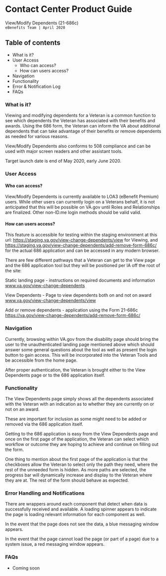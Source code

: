 # Contact Center Product Guide  
View/Modify Dependents (21-686c)  
`eBenefits Team | April 2020`  

## Table of contents
- What is it?
- User Access
  - Who can access?
  - How can users access?
- Navigation
- Functionality
- Error & Notification Log
- FAQs

### What is it?
Viewing and modifying dependents for a Veteran is a common function to see which dependents the Veteran has associated with their benefits and awards.  Using the 686  form, the Veteran can inform the VA about additional dependents that can take advantage of their benefits or remove dependents as needed for various reasons.

View/Modify Dependents also conforms to 508 compliance and can be used with major screen readers and other assistant tools.

Target launch date is end of May 2020, early June 2020.

### User Access
#### Who can access?
View/Modify Dependents is currently available to LOA3 (eBenefit Premium) users.  While other users can currently login on a Veterans behalf, it is not anticipated that this will be possible on VA.gov until Roles and Relationships are finalized.  Other non-ID.me login methods should be valid valid.

#### How can users access?
 This feature is accessible for testing within the staging environment at this url: https://staging.va.gov/view-change-dependents/view for Viewing, and https://staging.va.gov/view-change-dependents/add-remove-form-686c/ for the actual 686 application and can be accessed in any modern browser.

There are few different pathways that a Veteran can get to the View page and the 686 application tool but they will be positioned per IA off the root of the site:

Static landing page - instructions on required documents and information
www.va.gov/view-change-dependents

View Dependents - Page to view dependents both on and not on award
www.va.gov/view-change-dependents/view

Add or remove dependents - application using the Form 21-686c
https://va.gov/view-change-dependents/add-remove-form-686c/

### Navigation
Currently, browsing within VA.gov from the disability page should bring the user to the unauthenticated landing page mentioned above which should answer some general questions about the tool as well as present the login button to gain access.  This will be incorporated into the Veteran Tools and be accessible from the home page.

After proper authentication, the Veteran is brought either to the View Dependents page or to the 686 application itself.

### Functionality
The View Dependents page simply shows all the dependents associated with the Veteran with an indication as to whether they are currently on or not on an award. 

These are important for inclusion as some might need to be added or removed via the 686 application itself.

Getting to the 686 application is easy from the View Dependents page and once on the first page of the application, the Veteran can select which workflow or outcome they are hoping to achieve and continue on filling out the form.

One thing to mention about the first page of the application is that the checkboxes allow the Veteran to select only the path they need, where the rest of the unneeded form is hidden.  As more paths are selected, the progress bar will dynamically increase and display to the Veteran where they are at.  The rest of the form should behave as expected.

### Error Handling and Notifications
There are wrappers around each component that detect when data is successfully received and available. A loading spinner appears to indicate the page is loading relevant information for each component as well.

In the event that the page does not see the data, a blue messaging window appears.

In the event that the page cannot load the page (or part of a page) due to a system issue, a red messaging window appears.

### FAQs
- Coming soon


